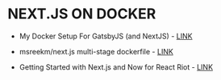 # NEXT.JS ON DOCKER

* My Docker Setup For GatsbyJS (and NextJS) - [LINK](https://dev.to/stoutlabs/my-docker-setup-for-gatsbyjs-and-nextjs-5gao)

* msreekm/next.js multi-stage dockerfile - [LINK](https://gist.github.com/msreekm/a141725bb8e98649b3718a1ed6a94d0e)

* Getting Started with Next.js and Now for React Riot - [LINK](https://zeit.co/blog/react-riot-nextjs-now)
